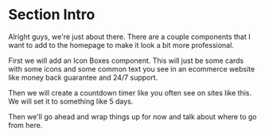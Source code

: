 # Section Intro

Alright guys, we're just about there. There are a couple components that I want to add to the homepage to make it look a bit more professional.

First we will add an Icon Boxes component. This will just be some cards with some icons and some common text you see in an ecommerce website like money back guarantee and 24/7 support.

Then we will create a countdown timer like you often see on sites like this. We will set it to something like 5 days.

Then we'll go ahead and wrap things up for now and talk about where to go from here.
